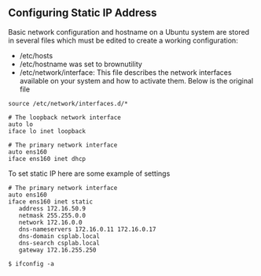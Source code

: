 
## Configuring Static IP Address

Basic network configuration and hostname on a Ubuntu system are stored in several files which must be edited to create a working configuration:
* /etc/hosts
* /etc/hostname  was set to brownutility
* /etc/network/interface: This file describes the network interfaces available on your system and how to activate them. Below is the original file
```
source /etc/network/interfaces.d/*

# The loopback network interface
auto lo
iface lo inet loopback

# The primary network interface
auto ens160
iface ens160 inet dhcp
```
To set static IP here are some example of settings
```
# The primary network interface
auto ens160
iface ens160 inet static
   address 172.16.50.9
   netmask 255.255.0.0
   network 172.16.0.0
   dns-nameservers 172.16.0.11 172.16.0.17
   dns-domain csplab.local
   dns-search csplab.local
   gateway 172.16.255.250
```


```
$ ifconfig -a
```
